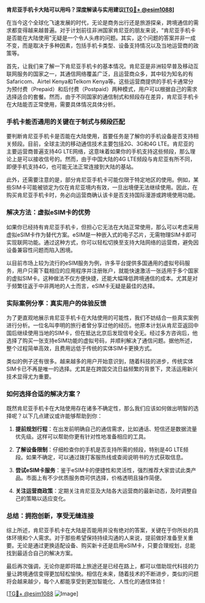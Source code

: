 **肯尼亚手机卡大陆可以用吗？深度解读与实用建议[[TG💪+ @esim1088](https://t.me/s/esim1088)]**

在当今这个全球化飞速发展的时代，无论是商务出行还是旅游探亲，跨境通信的需求都变得越来越普遍。对于计划前往非洲国家肯尼亚的朋友来说，“肯尼亚手机卡是否能在大陆使用”无疑是一个令人头疼的问题。其实，这个问题的答案并非一成不变，而是取决于多种因素，包括手机卡类型、设备支持情况以及当地运营商的政策等。

首先，让我们来了解一下肯尼亚手机卡的基本情况。肯尼亚是非洲较早普及移动互联网服务的国家之一，其通信网络覆盖广泛，且运营商众多，其中较为知名的有Safaricom、Airtel Kenya和Telkom Kenya等。这些运营商提供的手机卡通常分为预付费（Prepaid）和后付费（Postpaid）两种模式，用户可以根据自己的需求选择适合的套餐。然而，由于不同国家的通信制式和频段存在差异，肯尼亚手机卡在大陆能否正常使用，需要具体情况具体分析。

### **手机卡能否通用的关键在于制式与频段匹配**

要判断肯尼亚手机卡是否能在大陆使用，首要任务是了解你的手机设备是否支持相关频段。目前，全球主流的移动通信技术主要包括2G、3G和4G LTE。肯尼亚的主要运营商普遍支持4G LTE网络，这意味着如果你的手机支持这些频段，那么理论上是可以接收信号的。然而，由于中国大陆的4G LTE频段与肯尼亚有所不同，即便手机支持4G，也可能无法正常连接到大陆的基站。

此外，还需要注意的是，部分肯尼亚手机卡可能仅限于特定地区的使用。例如，某些SIM卡可能被锁定为仅在肯尼亚境内有效，一旦出境便无法继续使用。因此，在购买肯尼亚手机卡时，务必向运营商确认该卡是否支持国际漫游或跨境使用功能。

### **解决方法：虚拟eSIM卡的优势**

如果你已经持有肯尼亚手机卡，但担心它无法在大陆正常使用，那么可以考虑采用虚拟eSIM卡作为替代方案。eSIM是一种嵌入式的电子芯片，无需物理SIM卡即可实现联网功能。通过这种方式，你可以轻松切换至支持大陆网络的运营商，避免因设备兼容性问题而陷入困境。

以目前市场上较为流行的eSIM服务为例，许多平台提供多国通用的虚拟号码服务，用户只需下载相应的应用程序并注册账户，就能快速激活一张适用于多个国家的虚拟SIM卡。这种做法不仅方便快捷，还能大幅降低跨境通信的成本。尤其是对于频繁往返于中非两地的人士而言，eSIM卡无疑是最佳的选择。

### **实际案例分享：真实用户的体验反馈**

为了更直观地展示肯尼亚手机卡在大陆使用的可能性，我们不妨结合一些真实案例进行分析。一位名叫李明的旅行者曾分享过他的经历。他原本计划从肯尼亚返回中国后继续使用当地的SIM卡，但在抵达北京后发现信号全无。经过多方咨询后，他选择了购买一张支持eSIM功能的虚拟号码，并顺利解决了通信问题。据他所述，整个过程简单高效，且费用远低于传统的实体SIM卡更换方式。

类似的例子还有很多。越来越多的用户开始意识到，随着科技的进步，传统实体SIM卡已不再是唯一的选择。尤其是在跨国交流日益频繁的背景下，灵活运用新兴技术显得尤为重要。

### **如何选择合适的解决方案？**

既然肯尼亚手机卡在大陆使用存在诸多不确定性，那么我们应该如何做出明智的选择呢？以下几点建议或许能够帮助到你：

1. **提前规划行程**：在出发前明确自己的通信需求，比如通话、短信还是数据流量优先级。这样可以帮助你更有针对性地准备相应的工具。
   
2. **了解设备限制**：仔细检查你的手机是否支持所需的频段，特别是4G LTE频段。如果不确定，可以通过拨打客服热线或查阅说明书的方式获取信息。
   
3. **尝试eSIM卡服务**：鉴于eSIM卡的便捷性和灵活性，强烈推荐大家尝试此类产品。市面上有不少优质服务商可供选择，价格透明且操作简便。

4. **关注运营商政策**：定期关注肯尼亚及大陆各大运营商的最新动态，及时调整自己的策略以适应变化。

### **总结：拥抱创新，享受无缝连接**

综上所述，肯尼亚手机卡在大陆是否能用并没有绝对的答案，关键在于你所处的具体环境和个人需求。对于那些希望保持持续沟通的人来说，提前做好准备至关重要。无论是通过更换适配设备、购买新卡还是启用eSIM卡，只要合理规划，总能找到最适合自己的解决方案。

最后再次强调，无论你是即将踏上旅途还是已经在路上，都可以借助现代科技的力量让跨境通信变得更加轻松愉快。相信在未来，随着技术的不断进步，类似的问题将会越来越少，每个人都能享受到更加智能化、人性化的通信体验！

[[TG💪+ @esim1088](https://t.me/s/esim1088) ![Image](https://i.postimg.cc/4NQfJmqS/Snipaste-2025-05-13-00-14-12.png)]